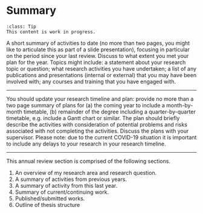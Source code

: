 # Summary

```{admonition} WIP
:class: Tip
This content is work in progress.
```

A short summary of activities to date (no more than two pages, you might like to articulate this as part of a slide 
presentation), focusing in particular on the period since your last review. Discuss to what extent you met your plan 
for the year.
Topics might include: a statement about your research topic or question; what research activities you have undertaken; 
a list of any publications and presentations (internal or external) that you may have been involved with; any courses 
and training that you have engaged with.

---

You should update your research timeline and plan: provide no more than a two page summary of plans for 
(a) the coming year to include a month-by-month timetable, 
(b) remainder of the degree including a quarter-by-quarter timetable, 
e.g. include a Gantt chart or similar. The plan should briefly describe the activities with consideration of 
potential problems and risks associated with not completing the activities. Discuss the plans with your supervisor. 
Please note: due to the current COVID-19 situation it is important to include any delays to your 
research in your research timeline.

---

This annual review section is comprised of the following sections.

1. An overview of my research area and research question.
2. A summary of activities from previous years.
3. A summary of activity from this last year.
4. Summary of current/continuing work.
5. Published/submitted works.
6. Outline of thesis structure
